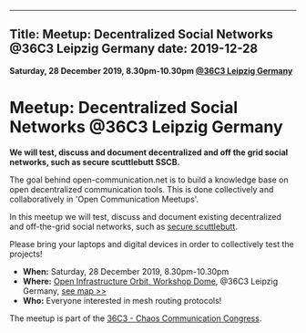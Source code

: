 
---
Title: Meetup: Decentralized Social Networks @36C3 Leipzig Germany
date: 2019-12-28
---

**Saturday, 28 December 2019, 8.30pm-10.30pm  [@36C3 Leipzig Germany](https://events.ccc.de/category/congress/36c3/)**

# Meetup: Decentralized Social Networks @36C3 Leipzig Germany

**We will test, discuss and document decentralized and off the grid social networks, such as secure scuttlebutt SSCB.**

The goal behind open-communication.net is to build a knowledge base on open decentralized communication tools. This is done collectively and collaboratively in 'Open Communication Meetups'.

In this meetup we will test, discuss and document existing decentralized and off-the-grid social networks, such as [secure scuttlebutt](https://scuttlebutt.nz/).

Please bring your laptops and digital devices in order to collectively test the projects!


* **When:** Saturday, 28 December 2019, 8.30pm-10.30pm
* **Where:** [Open Infrastructure Orbit, Workshop Dome](https://36c3.c3nav.de/l/oio-workshop/), @36C3 Leipzig Germany, [see map >>](https://www.openstreetmap.org/#map=15/51.3967/12.3981)
* **Who:** Everyone interested in mesh routing protocols!

The meetup is part of the [36C3 - Chaos Communication Congress](https://events.ccc.de/category/congress/36c3/).

